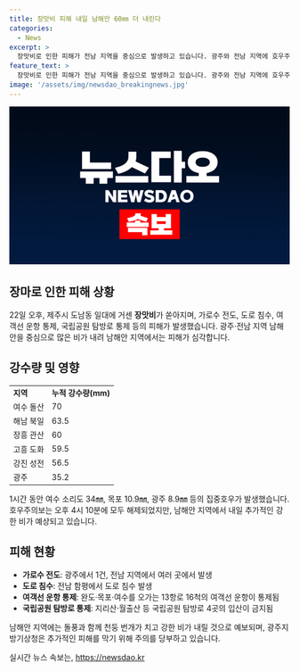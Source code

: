 ```yaml
---
title: 장맛비 피해 내일 남해안 60㎜ 더 내린다
categories:
  - News
excerpt: >
  장맛비로 인한 피해가 전남 지역을 중심으로 발생하고 있습니다. 광주와 전남 지역에 호우주의보가 발령되었으며, 가로수 전도 및 도로 침수로 인한 교통 통제가 이뤄지고 있습니다. 또한, 여객선 운항과 국립공원 탐방로 입산이 일부 통제되었습니다. 비는 내일 오전까지 이어질 것으로 예상되며, 남해안 지역에는 강한 비가 예상되고 있습니다. 사람들은 돌풍, 천둥 번개에 대비하여 주의를 기울여야 합니다. (150자)
feature_text: >
  장맛비로 인한 피해가 전남 지역을 중심으로 발생하고 있습니다. 광주와 전남 지역에 호우주의보가 발령되었으며, 가로수 전도 및 도로 침수로 인한 교통 통제가 이뤄지고 있습니다. 또한, 여객선 운항과 국립공원 탐방로 입산이 일부 통제되었습니다. 비는 내일 오전까지 이어질 것으로 예상되며, 남해안 지역에는 강한 비가 예상되고 있습니다. 사람들은 돌풍, 천둥 번개에 대비하여 주의를 기울여야 합니다. (150자)
image: '/assets/img/newsdao_breakingnews.jpg'
---
```


<p><img src="/assets/img/newsdao_breakingnews.jpg" alt="koreaapp 속보" /></p>

<h2 data-ke-size="size26">장마로 인한 피해 상황</h2>

<p data-ke-size="size16">22일 오후, 제주시 도남동 일대에 거센 <b>장맛비</b>가 쏟아지며, 가로수 전도, 도로 침수, 여객선 운항 통제, 국립공원 탐방로 통제 등의 피해가 발생했습니다. 광주·전남 지역 남해안을 중심으로 많은 비가 내려 남해안 지역에서는 피해가 심각합니다.</p>

<h2 data-ke-size="size26">강수량 및 영향</h2>

<table>
  <tr>
    <td><b>지역</b></td>
    <td><b>누적 강수량(mm)</b></td>
  </tr>
  <tr>
    <td>여수 돌산</td>
    <td>70</td>
  </tr>
  <tr>
    <td>해남 북일</td>
    <td>63.5</td>
  </tr>
  <tr>
    <td>장흥 관산</td>
    <td>60</td>
  </tr>
  <tr>
    <td>고흥 도화</td>
    <td>59.5</td>
  </tr>
  <tr>
    <td>강진 성전</td>
    <td>56.5</td>
  </tr>
  <tr>
    <td>광주</td>
    <td>35.2</td>
  </tr>
</table>

<p data-ke-size="size16">1시간 동안 여수 소리도 34㎜, 목포 10.9㎜, 광주 8.9㎜ 등의 집중호우가 발생했습니다. 호우주의보는 오후 4시 10분에 모두 해제되었지만, 남해안 지역에서 내일 추가적인 강한 비가 예상되고 있습니다.</p>

<h2 data-ke-size="size26">피해 현황</h2>

<ul>
  <li><b>가로수 전도</b>: 광주에서 1건, 전남 지역에서 여러 곳에서 발생</li>
  <li><b>도로 침수</b>: 전남 함평에서 도로 침수 발생</li>
  <li><b>여객선 운항 통제</b>: 완도·목포·여수를 오가는 13항로 16척의 여객선 운항이 통제됨</li>
  <li><b>국립공원 탐방로 통제</b>: 지리산·월출산 등 국립공원 탐방로 4곳의 입산이 금지됨</li>
</ul>

<p data-ke-size="size16">남해안 지역에는 돌풍과 함께 천둥 번개가 치고 강한 비가 내릴 것으로 예보되며, 광주지방기상청은 추가적인 피해를 막기 위해 주의를 당부하고 있습니다.</p>
실시간 뉴스 속보는, <a href="https://newsdao.kr" rel="dofollow">https://newsdao.kr</a>


